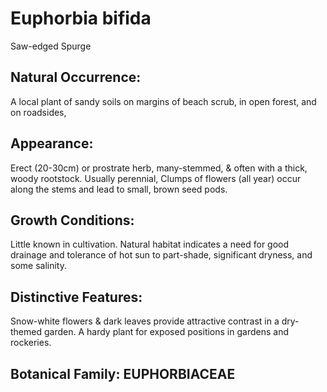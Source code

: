# Euphorbia bifida
Saw-edged Spurge

## Natural Occurrence:
A local plant of sandy soils on margins of beach scrub, in
open forest, and on roadsides,

## Appearance:
Erect (20-30cm) or prostrate herb,
many-stemmed, & often with a thick,
woody rootstock. Usually perennial,
Clumps of flowers (all year) occur
along the stems and lead to small,
brown seed pods.

## Growth Conditions:
Little known in cultivation. Natural habitat
indicates a need for good drainage and
tolerance of hot sun to part-shade,
significant dryness, and some salinity.

## Distinctive Features:
Snow-white flowers & dark leaves provide attractive
contrast in a dry-themed garden. A hardy plant for
exposed positions in gardens and rockeries.

## Botanical Family: EUPHORBIACEAE


<div id="qrcode"></div>
<script src="{{ site.baseurl }}{% link assets/js/qrcode.js %}"> </script>
<script type="text/javascript">
new QRCode(document.getElementById("qrcode"), "https://ericlawrey.github.io{{ site.baseurl }}/euphorbia-bifida");
</script>
